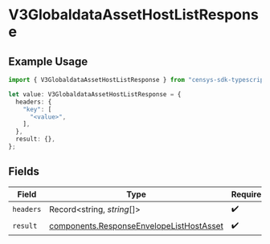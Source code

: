 # V3GlobaldataAssetHostListResponse

## Example Usage

```typescript
import { V3GlobaldataAssetHostListResponse } from "censys-sdk-typescript/models/operations";

let value: V3GlobaldataAssetHostListResponse = {
  headers: {
    "key": [
      "<value>",
    ],
  },
  result: {},
};
```

## Fields

| Field                                                                                                | Type                                                                                                 | Required                                                                                             | Description                                                                                          |
| ---------------------------------------------------------------------------------------------------- | ---------------------------------------------------------------------------------------------------- | ---------------------------------------------------------------------------------------------------- | ---------------------------------------------------------------------------------------------------- |
| `headers`                                                                                            | Record<string, *string*[]>                                                                           | :heavy_check_mark:                                                                                   | N/A                                                                                                  |
| `result`                                                                                             | [components.ResponseEnvelopeListHostAsset](../../models/components/responseenvelopelisthostasset.md) | :heavy_check_mark:                                                                                   | N/A                                                                                                  |